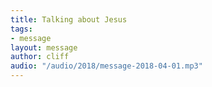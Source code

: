 ```yaml
---
title: Talking about Jesus
tags:
- message
layout: message
author: cliff
audio: "/audio/2018/message-2018-04-01.mp3"
---
```


